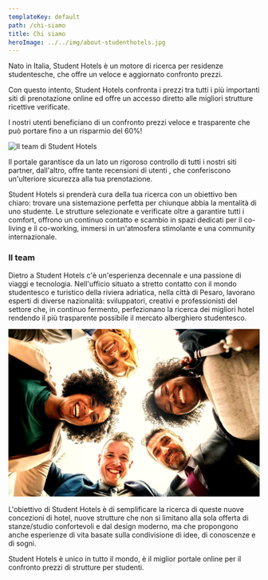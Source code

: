 ```yaml
---
templateKey: default
path: /chi-siamo
title: Chi siamo
heroImage: ../../img/about-studenthotels.jpg
---
```

Nato in Italia, Student Hotels è un motore di ricerca per residenze studentesche, che offre un veloce e aggiornato confronto prezzi.

Con questo intento, Student Hotels confronta i prezzi tra tutti i più importanti siti di prenotazione online ed offre un accesso diretto alle migliori strutture ricettive verificate.

I nostri utenti beneficiano di un confronto prezzi veloce e trasparente che può portare fino a un risparmio del 60%!

![Il team di Student Hotels](../../img/team-studenthotels.jpg)

Il portale garantisce da un lato un rigoroso controllo di tutti i nostri siti partner, dall'altro, offre tante recensioni di utenti , che conferiscono un'ulteriore sicurezza alla tua prenotazione.

Student Hotels si prenderà cura della tua ricerca con un obiettivo ben chiaro: trovare una sistemazione perfetta per chiunque abbia la mentalità di uno studente. Le strutture selezionate e verificate oltre a garantire tutti i comfort, offrono un continuo contatto e scambio in spazi dedicati per il co-living e il co-working, immersi in un'atmosfera stimolante e una community internazionale.

### Il team
Dietro a Student Hotels c'è un'esperienza decennale e una passione di viaggi e tecnologia. Nell'ufficio situato a stretto contatto con il mondo studentesco e turistico della riviera adriatica, nella città di Pesaro, lavorano esperti di diverse nazionalità: sviluppatori, creativi e professionisti del settore che, in continuo fermento, perfezionano la ricerca dei migliori hotel rendendo il più trasparente possibile il mercato alberghiero studentesco.

![Il team di Student Hotels](../../img/staff-studenthotels.jpg)

L'obiettivo di Student Hotels è di semplificare la ricerca di queste nuove concezioni di hotel, nuove strutture che non si limitano alla sola offerta di stanze/studio confortevoli e dal design moderno, ma che propongono anche esperienze di vita basate sulla condivisione di idee, di conoscenze e di sogni.

Student Hotels è unico in tutto il mondo, è il miglior portale online per il confronto prezzi di strutture per studenti.